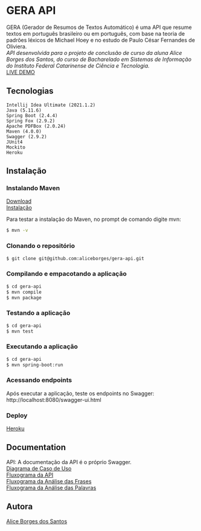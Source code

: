 # GERA API
GERA (Gerador de Resumos de Textos Automático) é uma API que resume textos em português brasileiro ou em português, com base na teoria de padrões léxicos de Michael Hoey e no estudo de Paulo César Fernandes de Oliviera. <br>
*API desenvolvida para o projeto de conclusão de curso da aluna Alice Borges dos Santos, do curso de Bacharelado em Sistemas de Informação do Instituto Federal Catarinense de Ciência e Tecnologia.* <br>
[LIVE DEMO ](https://summarizer-tcc.herokuapp.com/swagger-ui.html) <br> 

## Tecnologias
    Intellij Idea Ultimate (2021.1.2)
    Java (5.11.6)
    Spring Boot (2.4.4)
    Spring Fox (2.9.2)
    Apache PDFBox (2.0.24)
    Maven (4.0.0)
    Swagger (2.9.2) 
    JUnit4
    Mockito
    Heroku

## Instalação

### Instalando Maven
  [Download](https://maven.apache.org/download.cgi) <br>
  [Instalação](https://maven.apache.org/install.html)

  Para testar a instalação do Maven, no prompt de comando digite mvn:
```bash
$ mvn -v
```

### Clonando o repositório
```bash
$ git clone git@github.com:aliceborges/gera-api.git
```

### Compilando e empacotando a aplicação
```bash
$ cd gera-api
$ mvn compile
$ mvn package
```

### Testando a aplicação
```bash
$ cd gera-api
$ mvn test
```

### Executando a aplicação
```bash
$ cd gera-api
$ mvn spring-boot:run
```

### Acessando endpoints
  Após executar a aplicação, teste os endpoints no Swagger:
  http://localhost:8080/swagger-ui.html

### Deploy

  [Heroku](https://summarizer-tcc.herokuapp.com/swagger-ui.html#/)<br>
  
## Documentation
API: A documentação da API é o próprio Swagger. <br>
[Diagrama de Caso de Uso](https://github.com/aliceborges/gera-api/blob/main/documentation/Diagrama%20de%20Caso%20de%20Uso.jpg) <br>
[Fluxograma da API](https://github.com/aliceborges/gera-api/blob/main/documentation/Fluxograma%20da%20API.jpg) <br>
[Fluxograma da Análise das Frases](https://github.com/aliceborges/gera-api/blob/main/documentation/Fluxograma%20da%20An%C3%A1lise%20das%20Frases.jpg)<br>
[Fluxograma da Análise das Palavras](https://github.com/aliceborges/gera-api/blob/main/documentation/Fluxograma%20da%20An%C3%A1lise%20das%20Palavras.jpg)<br>

  
## Autora
  [Alice Borges dos Santos](https://www.linkedin.com/in/alice-borges/)
